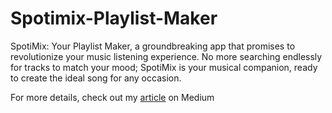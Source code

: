 # Spotimix-Playlist-Maker

SpotiMix: Your Playlist Maker, a groundbreaking app that promises to revolutionize your music listening experience. No more searching endlessly for tracks to match your mood; SpotiMix is your musical companion, ready to create the ideal song for any occasion.

For more details, check out my [article](https://medium.com/@almiradita/spotimix-your-playlist-maker-9a26f8c3c28c) on Medium
